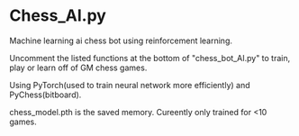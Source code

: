 # Chess_AI.py
Machine learning ai chess bot using reinforcement learning.

Uncomment the listed functions at the bottom of "chess_bot_AI.py" to train, play or learn off of GM chess games.

Using PyTorch(used to train neural network more efficiently) and PyChess(bitboard).

chess_model.pth is the saved memory. Cureently only trained for <10 games.
